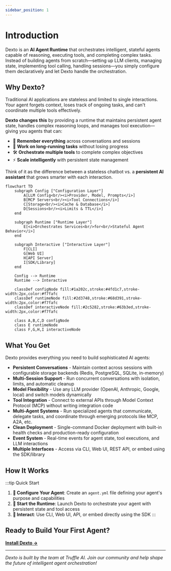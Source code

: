 ```yaml
---
sidebar_position: 1
---
```


# Introduction

Dexto is an **AI Agent Runtime** that orchestrates intelligent, stateful agents capable of reasoning, executing tools, and completing complex tasks. Instead of building agents from scratch—setting up LLM clients, managing state, implementing tool calling, handling sessions—you simply configure them declaratively and let Dexto handle the orchestration.

## Why Dexto?

Traditional AI applications are stateless and limited to single interactions. Your agent forgets context, loses track of ongoing tasks, and can't coordinate multiple tools effectively.

**Dexto changes this** by providing a runtime that maintains persistent agent state, handles complex reasoning loops, and manages tool execution—giving you agents that can:

- 🧠 **Remember everything** across conversations and sessions  
- 🔄 **Work on long-running tasks** without losing progress
- 🛠️ **Orchestrate multiple tools** to complete complex objectives
- ⚡ **Scale intelligently** with persistent state management

Think of it as the difference between a stateless chatbot vs. a **persistent AI assistant** that grows smarter with each interaction.

```mermaid
flowchart TD
    subgraph Config ["Configuration Layer"]
        A[LLM Config<br/><i>Provider, Model, Prompts</i>]
        B[MCP Servers<br/><i>Tool Connections</i>]
        C[Storage<br/><i>Cache & Database</i>]
        D[Sessions<br/><i>Limits & TTL</i>]
    end

    subgraph Runtime ["Runtime Layer"]
        E[<i>Orchestrates Services<br/>for<br/>Stateful Agent Behavior</i>]
    end

    subgraph Interactive ["Interactive Layer"]
        F[CLI]
        G[Web UI]
        H[API Server]
        I[SDK/Library]
    end

    Config --> Runtime
    Runtime --> Interactive

    classDef configNode fill:#1a202c,stroke:#4fd1c7,stroke-width:2px,color:#f7fafc
    classDef runtimeNode fill:#2d3748,stroke:#68d391,stroke-width:2px,color:#f7fafc
    classDef interactiveNode fill:#2c5282,stroke:#63b3ed,stroke-width:2px,color:#f7fafc

    class A,B,C,D configNode
    class E runtimeNode
    class F,G,H,I interactiveNode
```

## What You Get

Dexto provides everything you need to build sophisticated AI agents:

- **Persistent Conversations** - Maintain context across sessions with configurable storage backends (Redis, PostgreSQL, SQLite, in-memory)
- **Multi-Session Support** - Run concurrent conversations with isolation, limits, and automatic cleanup
- **Model Flexibility** - Use any LLM provider (OpenAI, Anthropic, Google, local) and switch models dynamically
- **Tool Integration** - Connect to external APIs through Model Context Protocol (MCP) without writing integration code
- **Multi-Agent Systems** - Run specialized agents that communicate, delegate tasks, and coordinate through emerging protocols like MCP, A2A, etc.
- **Clean Deployment** - Single-command Docker deployment with built-in health checks and production-ready configuration
- **Event System** - Real-time events for agent state, tool executions, and LLM interactions
- **Multiple Interfaces** - Access via CLI, Web UI, REST API, or embed using the SDK/library

## How It Works

:::tip Quick Start
1. **📝 Configure Your Agent**: Create an `agent.yml` file defining your agent's purpose and capabilities
2. **🚀 Start the Runtime**: Launch Dexto to orchestrate your agent with persistent state and tool access  
3. **💬 Interact**: Use CLI, Web UI, API, or embed directly using the SDK
:::

## Ready to Build Your First Agent?

**[Install Dexto →](./installation.md)**

---

*Dexto is built by the team at Truffle AI. Join our community and help shape the future of intelligent agent orchestration!* 